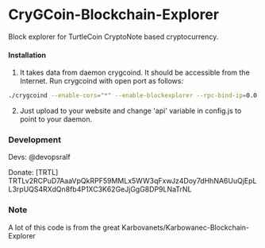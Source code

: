 # CryGCoin-Blockchain-Explorer
Block explorer for TurtleCoin CryptoNote based cryptocurrency.

#### Installation

1) It takes data from daemon crygcoind. It should be accessible from the Internet. Run crygcoind with open port as follows:
```bash
./crygcoind --enable-cors="*" --enable-blockexplorer --rpc-bind-ip=0.0.0.0 --rpc-bind-port=18898
```
2) Just upload to your website and change 'api' variable in config.js to point to your daemon.


### Development
Devs:
    @devopsralf

Donate: [TRTL] TRTLv2RCPuD7AaaVpQkRPF59MMLx5WW3qFxwJz4Doy7dHhNA6UuQjEpLL3rpUQS4RXdQn8fb4P1XC3K62GeJjGgG8DP9LNaTrNL

### Note

A lot of this code is from the great Karbovanets/Karbowanec-Blockchain-Explorer
